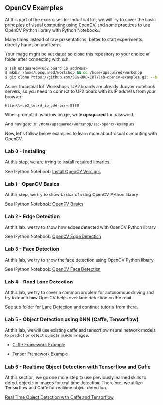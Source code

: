 ## OpenCV Examples 

At this part of the excercises for Industrial IoT, we will try to cover the basic principles of visual computing using OpenCV, and some practices to use OpenCV Python library with Python Notebooks.

Many times instead of raw presentations, better to start experiments directly hands on and learn.

Your image might be out dated so clone this repository to your choice of folder after connecting with ssh.

```bash
$ ssh upsquared@<up2_board_ip_address>
$ mkdir /home/upsquared/workshop && cd /home/upsquared/workshop
$ git clone https://github.com/SSG-DRD-IOT/lab-opencv-examples.git --branch milano-workshop
```

As per Industrial IoT Workshops, UP2 boards are already Jupyter notebook servers, so you need to connect to UP2 board with its IP address from your browser:
```
http:\\<up2_board_ip_address>:8888
```
When prompted as below image, write **upsquared** for password.

And navigate to: ```/home/upsquared/workshop/lab-opencv-examples```

Now, let's follow below examples to learn more about visual computing with OpenCV.

### Lab 0 - Installing 

At this step, we are trying to install required libraries.

See IPython Notebook: [Install OpenCV Versions](https://github.com/SSG-DRD-IOT/lab-opencv-examples/blob/milano-workshop/OpenCV_Excersizes/Install%20OpenCV%20Versions.ipynb)

### Lab 1 - OpenCV Basics

At this step, we try to show basics of using OpenCV Python library

See IPython Notebook: [OpenCV Basics](https://github.com/SSG-DRD-IOT/lab-opencv-examples/blob/milano-workshop/OpenCV_Excersizes/OpenCV_Basics.ipynb)

### Lab 2 - Edge Detection

At this lab, we try to show how edges detected with OpenCV Python library

See IPython Notebook: [OpenCV Edge Detection](https://github.com/SSG-DRD-IOT/lab-opencv-examples/blob/milano-workshop/OpenCV_Excersizes/OpenCV%20Edge%20Detection.ipynb)

### Lab 3 - Face Detection 

At this lab, we try to show the face detection using OpenCV Python library

See IPython Notebook: [OpenCV Face Detection](https://github.com/SSG-DRD-IOT/lab-opencv-examples/blob/milano-workshop/OpenCV_Excersizes/OpenCV%20Face%20Detection.ipynb)

### Lab 4 - Road Lane Detection

At this lab, we try to cover a common problem for autonomous driving and try to teach how OpenCV helps over lane detection on the road.

See sub folder for [Lane Detection](https://github.com/SSG-DRD-IOT/lab-opencv-examples/tree/milano-workshop/Road_Lane_Detection) and continue tutorial from there.

### Lab 5 - Object Detection using DNN (Caffe, Tensorflow) 

At this lab, we will use existing caffe and tensorflow neural network models to predict or detect objects inside images.

- [Caffe Framework Example](https://github.com/SSG-DRD-IOT/lab-opencv-examples/blob/milano-workshop/OpenCV_Object_Detection/OpenCV%20and%20Deep%20Neural%20Networks%20for%20Object%20Detection%20-%20Caffe.ipynb)

- [Tensor Framework Example](https://github.com/SSG-DRD-IOT/lab-opencv-examples/blob/milano-workshop/OpenCV_Object_Detection/OpenCV%20and%20Deep%20Neural%20Networks%20for%20Object%20Detection%20-%20Tensorflow.ipynb) 

### Lab 6 - Realtime Object Detection with Tensorflow and Caffe

At this section, we go one more step to use previously learned skills to detect objects in images for real time detection. Therefore, we utilize Tensorflow and Caffe for realtime object detection.

[Real Time Object Detection with Caffe and Tensorflow](https://github.com/SSG-DRD-IOT/lab-opencv-examples/tree/milano-workshop/OpenCV_Object_Detection/real_time_object_detection)
